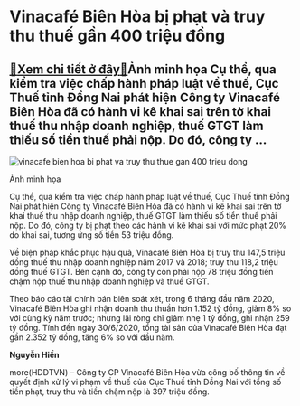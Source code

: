 Vinacafé Biên Hòa bị phạt và truy thu thuế gần 400 triệu đồng
=============================================================

[:gift:Xem chi tiết ở đây:gift:](https://hddtvn.com/vinacafe-bien-hoa-bi-phat-va-truy-thu-thue-gan-400-trieu-dong/)Ảnh minh họa Cụ thể, qua kiểm tra việc chấp hành pháp luật về thuế, Cục Thuế tỉnh Đồng Nai phát hiện Công ty Vinacafé Biên Hòa đã có hành vi kê khai sai trên tờ khai thuế thu nhập doanh nghiệp, thuế GTGT làm thiếu số tiền thuế phải nộp. Do đó, công ty …
-------------------------------------------------------------------------------------------------------------------------------------------------------------------------------------------------------------------------------------------------------------





![vinacafe bien hoa bi phat va truy thu thue gan 400 trieu dong](https://hddtvn.com/wp-content/uploads/2021/01/1310_VCF.jpg "Vinacafé Biên Hòa bị phạt và truy thu thuế gần 400 triệu đồng")


Ảnh minh họa



Cụ thể, qua kiểm tra việc chấp hành pháp luật về thuế, Cục Thuế tỉnh Đồng Nai phát hiện Công ty Vinacafé Biên Hòa đã có hành vi kê khai sai trên tờ khai thuế thu nhập doanh nghiệp, thuế GTGT làm thiếu số tiền thuế phải nộp. Do đó, công ty bị phạt theo các hành vi kê khai sai với mức phạt 20% do khai sai, tương ứng số tiền 53 triệu đồng.


Về biện pháp khắc phục hậu quả, Vinacafé Biên Hòa bị truy thu 147,5 triệu đồng thuế thu nhập doanh nghiệp năm 2017 và 2018; truy thu 118,2 triệu đồng thuế GTGT. Bên cạnh đó, công ty còn phải nộp 78 triệu đồng tiền chậm nộp thuế thu nhập doanh nghiệp và thuế GTGT.


Theo báo cáo tài chính bán biên soát xét, trong 6 tháng đầu năm 2020, Vinacafé Biên Hòa ghi nhận doanh thu thuần hơn 1.152 tỷ đồng, giảm 8% so với cùng kỳ năm trước; nhưng lãi ròng chỉ giảm nhẹ 1 tỷ đồng, ghi nhận 259 tỷ đồng. Tính đến ngày 30/6/2020, tổng tài sản của Vinacafé Biên Hòa đạt gần 2.352 tỷ đồng, tăng 6% so với đầu năm.




**Nguyễn Hiền**



more(HDDTVN) – Công ty CP Vinacafé Biên Hòa vừa công bố thông tin về quyết định xử lý vi phạm về thuế của Cục Thuế tỉnh Đồng Nai với tổng số tiền phạt, truy thu và tiền chậm nộp là 397 triệu đồng.

